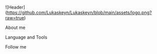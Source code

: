 
![Header] (https://github.com/Lukaskeyn/Lukaskeyn/blob/main/assets/logo.png?raw=true)

About me

Language and Tools

Follow me 